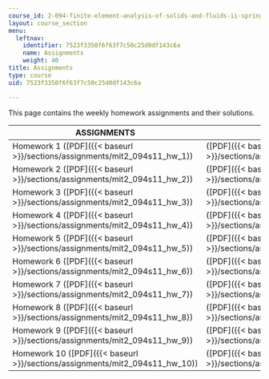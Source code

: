```yaml
---
course_id: 2-094-finite-element-analysis-of-solids-and-fluids-ii-spring-2011
layout: course_section
menu:
  leftnav:
    identifier: 7523f3350f6f63f7c50c25d0df143c6a
    name: Assignments
    weight: 40
title: Assignments
type: course
uid: 7523f3350f6f63f7c50c25d0df143c6a

---
```


This page contains the weekly homework assignments and their solutions.

| ASSIGNMENTS | SOLUTIONS |
| --- | --- |
| Homework 1 ([PDF]({{< baseurl >}}/sections/assignments/mit2_094s11_hw_1)) | ([PDF]({{< baseurl >}}/sections/assignments/mit2_094s11_hw_1_sol)) |
| Homework 2 ([PDF]({{< baseurl >}}/sections/assignments/mit2_094s11_hw_2)) | ([PDF]({{< baseurl >}}/sections/assignments/mit2_094s11_hw_2_sol)) |
| Homework 3 ([PDF]({{< baseurl >}}/sections/assignments/mit2_094s11_hw_3)) | ([PDF]({{< baseurl >}}/sections/assignments/mit2_094s11_hw_3_sol)) |
| Homework 4 ([PDF]({{< baseurl >}}/sections/assignments/mit2_094s11_hw_4)) | ([PDF]({{< baseurl >}}/sections/assignments/mit2_094s11_hw_4_sol)) |
| Homework 5 ([PDF]({{< baseurl >}}/sections/assignments/mit2_094s11_hw_5)) | ([PDF]({{< baseurl >}}/sections/assignments/mit2_094s11_hw_5_sol)) |
| Homework 6 ([PDF]({{< baseurl >}}/sections/assignments/mit2_094s11_hw_6)) | ([PDF]({{< baseurl >}}/sections/assignments/mit2_094s11_hw_6_sol)) |
| Homework 7 ([PDF]({{< baseurl >}}/sections/assignments/mit2_094s11_hw_7)) | ([PDF]({{< baseurl >}}/sections/assignments/mit2_094s11_hw_7_sol)) |
| Homework 8 ([PDF]({{< baseurl >}}/sections/assignments/mit2_094s11_hw_8)) | ([PDF]({{< baseurl >}}/sections/assignments/mit2_094s11_hw_8_sol)) |
| Homework 9 ([PDF]({{< baseurl >}}/sections/assignments/mit2_094s11_hw_9)) | ([PDF]({{< baseurl >}}/sections/assignments/mit2_094s11_hw_9_sol)) |
| Homework 10 ([PDF]({{< baseurl >}}/sections/assignments/mit2_094s11_hw_10)) | ([PDF]({{< baseurl >}}/sections/assignments/mit2_094s11_hw_10_sol))